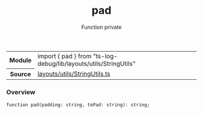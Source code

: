 <header class="symbol-info-header">    <h1 id="pad">pad</h1>    <label class="symbol-info-type-label function">Function</label>    <label class="api-type-label private">private</label>  </header>
<section class="symbol-info">      <table class="is-full-width">        <tbody>        <tr>          <th>Module</th>          <td>            <div class="lang-typescript">                <span class="token keyword">import</span> { pad }                 <span class="token keyword">from</span>                 <span class="token string">"ts-log-debug/lib/layouts/utils/StringUtils"</span>                            </div>          </td>        </tr>        <tr>          <th>Source</th>          <td>            <a href="https://github.com/romakita/log-debug/blob/v4.0.3/src/layouts/utils/StringUtils.ts#L0-L0">                layouts/utils/StringUtils.ts            </a>        </td>        </tr>                </tbody>      </table>    </section>

### Overview

<pre><code class="typescript-lang">function <span class="token function">pad</span><span class="token punctuation">(</span>padding<span class="token punctuation">:</span> <span class="token keyword">string</span><span class="token punctuation">,</span> toPad<span class="token punctuation">:</span> <span class="token keyword">string</span><span class="token punctuation">)</span><span class="token punctuation">:</span> <span class="token keyword">string</span><span class="token punctuation">;</span></code></pre>
